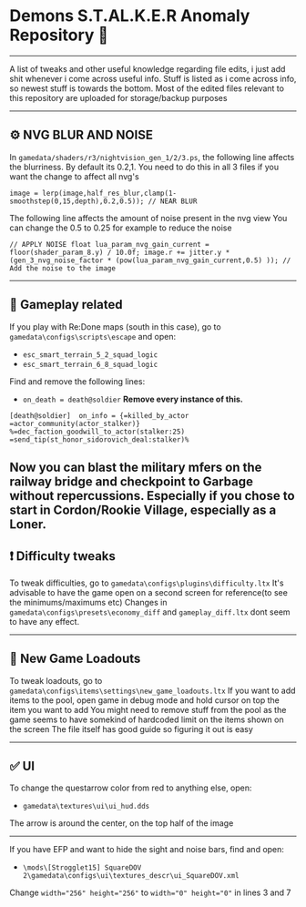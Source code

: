 # Demons S.T.AL.K.E.R Anomaly Repository &#x1F4DD;
------------------------------------------------------------------------------------------------------------------------------
A list of tweaks and other useful knowledge regarding file edits, i just add shit whenever i come across useful info.
Stuff is listed as i come across info, so newest stuff is towards the bottom.
Most of the edited files relevant to this repository are uploaded for storage/backup purposes

------------------------------------------------------------------------------------------------------------------------------
## &#x2699; NVG BLUR AND NOISE
In `gamedata/shaders/r3/nightvision_gen_1/2/3.ps`, the following line affects the blurriness.
By default its 0.2,1. You need to do this in all 3 files if you want the change to affect all nvg's

`image = lerp(image,half_res_blur,clamp(1-smoothstep(0,15,depth),0.2,0.5)); // NEAR BLUR`

The following line affects the amount of noise present in the nvg view
You can change the 0.5 to 0.25 for example to reduce the noise

`// APPLY NOISE
            float lua_param_nvg_gain_current = floor(shader_param_8.y) / 10.0f;
            image.r += jitter.y * (gen_3_nvg_noise_factor * (pow(lua_param_nvg_gain_current,0.5) )); // Add the noise to the image`
            
------------------------------------------------------------------------------------------------------------------------------
## &#x1F527; Gameplay related
If you play with Re:Done maps (south in this case), go to `gamedata\configs\scripts\escape` and open:

- `esc_smart_terrain_5_2_squad_logic`
- `esc_smart_terrain_6_8_squad_logic`

Find and remove the following lines:
 
- `on_death = death@soldier`  **Remove every instance of this.**

`[death@soldier] 
on_info = {=killed_by_actor =actor_community(actor_stalker)} %=dec_faction_goodwill_to_actor(stalker:25) =send_tip(st_honor_sidorovich_deal:stalker)%`

Now you can blast the military mfers on the railway bridge and checkpoint to Garbage without repercussions.
Especially if you chose to start in Cordon/Rookie Village, especially as a Loner.
------------------------------------------------------------------------------------------------------------------------------
## &#x2757; Difficulty tweaks

To tweak difficulties, go to `gamedata\configs\plugins\difficulty.ltx`
It's advisable to have the game open on a second screen for reference(to see the minimums/maximums etc)
Changes in `gamedata\configs\presets\economy_diff` and `gameplay_diff.ltx` dont seem to have any effect.

------------------------------------------------------------------------------------------------------------------------------
## &#x1F4C4; New Game Loadouts

To tweak loadouts, go to `gamedata\configs\items\settings\new_game_loadouts.ltx`
If you want to add items to the pool, open game in debug mode and hold cursor on top the item you want to add
You might need to remove stuff from the pool as the game seems to have somekind of hardcoded limit on the items shown on the screen
The file itself has good guide so figuring it out is easy

------------------------------------------------------------------------------------------------------------------------------                                                              
## &#x2705; UI 

To change the questarrow color from red to anything else, open:

- `gamedata\textures\ui\ui_hud.dds`

The arrow is around the center, on the top half of the image

---------------------------------------------------------------
If you have EFP and want to hide the sight and noise bars, find and open:

- `\mods\[Strogglet15] SquareDOV 2\gamedata\configs\ui\textures_descr\ui_SquareDOV.xml`

Change `width="256" height="256"` to `width="0" height="0"` in  lines 3 and 7
